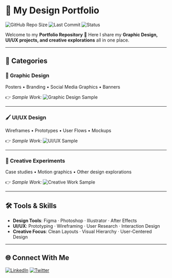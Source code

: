 # 🎨 My Design Portfolio

![GitHub Repo Size](https://img.shields.io/github/repo-size/dreamChaser4Rex/Portfolio?color=blue)
![Last Commit](https://img.shields.io/github/last-commit/dreamChaser4Rex/Portfolio?color=brightgreen)
![Status](https://img.shields.io/badge/status-updating-success)

Welcome to my **Portfolio Repository** 👋
Here I share my **Graphic Design, UI/UX projects, and creative explorations** all in one place.

---

## 📂 Categories

### 🎨 Graphic Design

Posters • Branding • Social Media Graphics • Banners

👉 *Sample Work:*
![Graphic Design Sample](https://via.placeholder.com/600x300.png?text=Graphic+Design+Preview)

---

### 🖌 UI/UX Design

Wireframes • Prototypes • User Flows • Mockups

👉 *Sample Work:*
![UI/UX Sample](https://via.placeholder.com/600x300.png?text=UI+UX+Design+Preview)

---

### 🧪 Creative Experiments

Case studies • Motion graphics • Other design explorations

👉 *Sample Work:*
![Creative Work Sample](https://via.placeholder.com/600x300.png?text=Creative+Exploration)

---

## 🛠 Tools & Skills

* **Design Tools**: Figma · Photoshop · Illustrator · After Effects
* **UI/UX**: Prototyping · Wireframing · User Research · Interaction Design
* **Creative Focus**: Clean Layouts · Visual Hierarchy · User-Centered Design

---

## 🌐 Connect With Me

[![LinkedIn](###Link###)](#)
[![Twitter](https://x.com/DreamChaser4Rex)](#)
